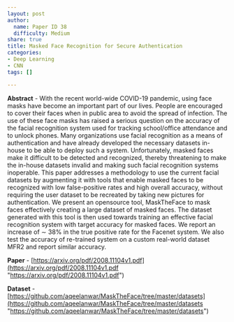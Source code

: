 ```yaml
---
layout: post
author:
  name: Paper ID 38
  difficulty: Medium
share: true
title: Masked Face Recognition for Secure Authentication
categories:
- Deep Learning
- CNN
tags: []

---
```

**Abstract** - With the recent world-wide COVID-19 pandemic, using face masks have become an important part of our lives. People are encouraged to cover their faces when in public area to avoid the spread of infection. The use of these face masks has raised a serious question on the accuracy of the facial recognition system used for tracking school/office attendance and to unlock phones. Many organizations use facial recognition as a means of authentication and have already developed the necessary datasets in-house to be able to deploy such a system. Unfortunately, masked faces make it difficult to be detected and recognized, thereby threatening to make the in-house datasets invalid and making such facial recognition systems inoperable. This paper addresses a methodology to use the current facial datasets by augmenting it with tools that enable masked faces to be recognized with low false-positive rates and high overall accuracy, without requiring the user dataset to be recreated by taking new pictures for authentication. We present an opensource tool, MaskTheFace to mask faces effectively creating a large dataset of masked faces. The dataset generated with this tool is then used towards training an effective facial recognition system with target accuracy for masked faces. We report an increase of ∼ 38% in the true positive rate for the Facenet system. We also test the accuracy of re-trained system on a custom real-world dataset MFR2 and report similar accuracy.

**Paper** - [https://arxiv.org/pdf/2008.11104v1.pdf](https://arxiv.org/pdf/2008.11104v1.pdf "https://arxiv.org/pdf/2008.11104v1.pdf")

**Dataset** - [https://github.com/aqeelanwar/MaskTheFace/tree/master/datasets](https://github.com/aqeelanwar/MaskTheFace/tree/master/datasets "https://github.com/aqeelanwar/MaskTheFace/tree/master/datasets")